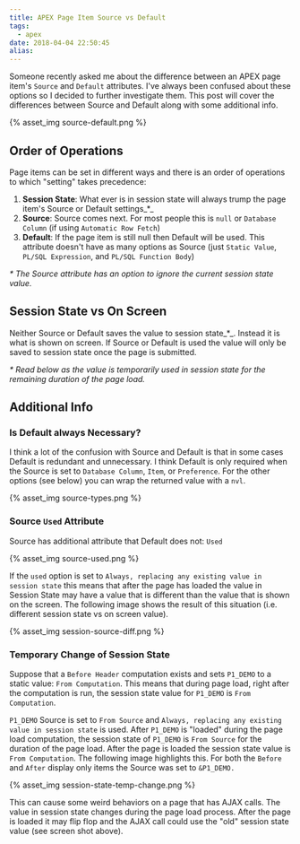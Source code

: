 ```yaml
---
title: APEX Page Item Source vs Default
tags:
  - apex
date: 2018-04-04 22:50:45
alias:
---
```



Someone recently asked me about the difference between an APEX page item's `Source`  and `Default` attributes. I've always been confused about these options so I decided to further investigate them. This post will cover the differences between Source and Default along with some additional info.

{% asset_img source-default.png %}

## Order of Operations

Page items can be set in different ways and there is an order of operations to which "setting" takes precedence:

1. **Session State**: What ever is in session state will always trump the page item's Source or Default settings_*_
1. **Source**: Source comes next. For most people this is `null` or `Database Column` (if using `Automatic Row Fetch`)
1. **Default**: If the page item is still null then Default will be used. This attribute doesn't have as many options as Source (just `Static Value`, `PL/SQL Expression`, and `PL/SQL Function Body`)

_* The Source attribute has an option to ignore the current session state value._

## Session State vs On Screen

Neither Source or Default saves the value to session state_*_. Instead it is what is shown on screen. If Source or Default is used the value will only be saved to session state once the page is submitted.

_* Read below as the value is temporarily used in session state for the remaining duration of the page load._

## Additional Info

### Is Default always Necessary?

I think a lot of the confusion with Source and Default is that in some cases Default is redundant and unnecessary. I think Default is only required when the Source is set to `Database Column`, `Item`, or `Preference`. For the other options (see below) you can wrap the returned value with a `nvl`.

{% asset_img source-types.png %}

### Source `Used` Attribute

Source has additional attribute that Default does not: `Used`

{% asset_img source-used.png %}

If the `used` option is set to `Always, replacing any existing value in session state` this means that after the page has loaded the value in Session State may have a value that is different than the value that is shown on the screen. The following image shows the result of this situation (i.e. different session state vs on screen value).

{% asset_img session-source-diff.png %}

### Temporary Change of Session State

Suppose that a `Before Header` computation exists and sets `P1_DEMO` to a static value: `From Computation`. This means that during page load, right after the computation is run, the session state value for `P1_DEMO` is `From Computation`. 

`P1_DEMO` Source is set to `From Source` and `Always, replacing any existing value in session state` is used. After `P1_DEMO` is "loaded" during the page load computation, the session state of `P1_DEMO` is `From Source` for the duration of the page load. After the page is loaded the session state value is `From Computation`. The following image highlights this. For both the `Before` and `After` display only items the Source was set to `&P1_DEMO.`

{% asset_img session-state-temp-change.png %}

This can cause some weird behaviors on a page that has AJAX calls. The value in session state changes during the page load process. After the page is loaded it may flip flop and the AJAX call could use the "old" session state value (see screen shot above).

